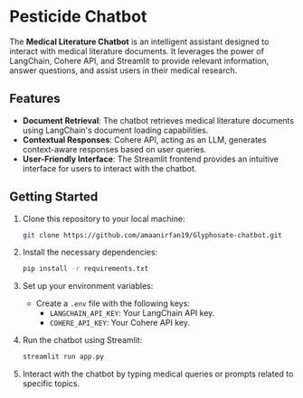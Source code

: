 # Pesticide Chatbot

The **Medical Literature Chatbot** is an intelligent assistant designed to interact with medical literature documents. It leverages the power of LangChain, Cohere API, and Streamlit to provide relevant information, answer questions, and assist users in their medical research.

## Features

- **Document Retrieval**: The chatbot retrieves medical literature documents using LangChain's document loading capabilities.
- **Contextual Responses**: Cohere API, acting as an LLM, generates context-aware responses based on user queries.
- **User-Friendly Interface**: The Streamlit frontend provides an intuitive interface for users to interact with the chatbot.

## Getting Started

1. Clone this repository to your local machine:

    ```bash
    git clone https://github.com/amaanirfan19/Glyphosate-chatbot.git
    ```

2. Install the necessary dependencies:

    ```bash
    pip install -r requirements.txt
    ```

3. Set up your environment variables:
    - Create a `.env` file with the following keys:
        - `LANGCHAIN_API_KEY`: Your LangChain API key.
        - `COHERE_API_KEY`: Your Cohere API key.

4. Run the chatbot using Streamlit:

    ```bash
    streamlit run app.py
    ```

5. Interact with the chatbot by typing medical queries or prompts related to specific topics.
